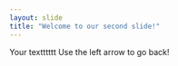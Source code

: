 ```yaml
---
layout: slide
title: "Welcome to our second slide!"
---
```

Your textttttt
Use the left arrow to go back!
